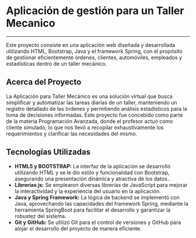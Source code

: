 # Aplicación de gestión para un Taller Mecanico
***
Este proyecto consiste en una aplicación web diseñada y desarrollada utilizando HTML, Bootstrap, Java y el framework Spring, con el propósito de gestionar eficientemente órdenes, clientes, automóviles, empleados y estadísticas dentro de un taller mecánico.

## Acerca del Proyecto
La Aplicación para Taller Mecánico es una solución virtual que busca simplificar y automatizar las tareas diarias de un taller, manteniendo un registro detallado de las órdenes y permitiendo análisis estadísticos para la toma de decisiones informadas. Este proyecto fue concebido como parte de la materia Programación Avanzada, donde el profesor actuó como cliente simulado, lo que nos llevó a recopilar exhaustivamente los requerimientos y clarificar las necesidades del mismo.

## Tecnologías Utilizadas
* **HTML5 y BOOTSTRAP:** La interfaz de la aplicación se desarrolló utilizando HTML y se le dio estilo y funcionalidad con Bootstrap, asegurando una presentación dinámica y atractiva de los datos.. 
* **Librerías js:** Se emplearon diversas librerías de JavaScript para mejorar la interactividad y la experiencia del usuario en la aplicación.
* **Java y Spring Framework:**  La lógica de backend se implementó con Java, aprovechando las capacidades del framework Spring, mediante la herramienta SpringBoot para facilitar el desarrollo y garantizar la robustez del sistema.
* **Git y GitHub:** Se utilizó Git para el control de versiones y GitHub para alojar el desarrollo del proyecto de manera eficiente.
